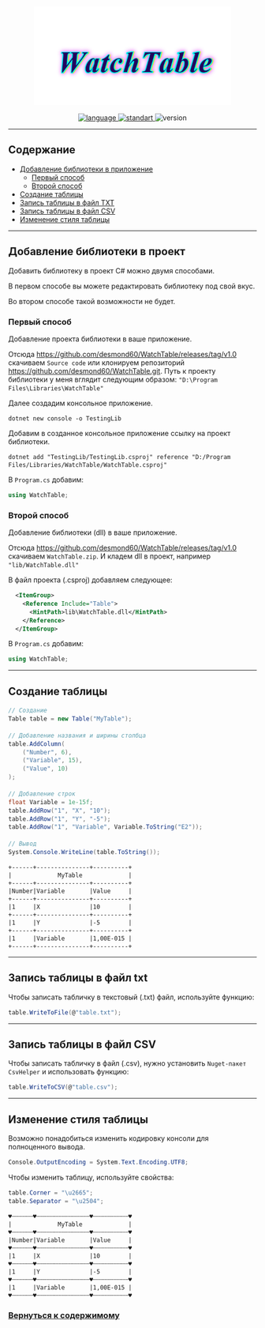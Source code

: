 <p align="center">
  <img height="200" src="img/logo.png"/> 
</p>

<p align="center">
  <a href="https://en.wikipedia.org/wiki/C_Sharp_(programming_language)">
    <img src="https://img.shields.io/badge/C Sharp-11-blue.svg?cacheSeconds=2592000" alt="language"/>
  </a>	
  <a href="https://ru.wikipedia.org/wiki/.NET">
    <img src="https://img.shields.io/badge/.NET-7.0-important.svg?cacheSeconds=2592000" alt="standart"/>
  </a>
  <img src="https://img.shields.io/badge/version-1.0-green.svg?cacheSeconds=2592000" alt="version"/>
</p>

***

## Содержание <a name="content"></a>
* [Добавление библиотеки в приложение](#add-project)
    * [Первый способ](#first-way)
    * [Второй способ](#second-way)
* [Создание таблицы](#create-table)
* [Запись таблицы в файл TXT](#write-txt)
* [Запись таблицы в файл CSV](#write-csv)
* [Изменение стиля таблицы](#edit-table)

***

## Добавление библиотеки в проект <a name="add-project"></a>

Добавить библиотеку в проект С# можно двумя способами. 

В первом способе вы можете редактировать библиотеку под свой вкус.

Во втором способе такой возможности не будет.

### Первый способ <a name="first-way"></a>
Добавление проекта библиотеки в ваше приложение.

Отсюда https://github.com/desmond60/WatchTable/releases/tag/v1.0 скачиваем `Source code` или клонируем репозиторий https://github.com/desmond60/WatchTable.git. Путь к проекту библиотеки у меня вглядит следующим образом: `"D:\Program Files\Libraries\WatchTable"`

Далее создадим консольное приложение.
```PS
dotnet new console -o TestingLib
```

Добавим в созданное консольное приложение ссылку на проект библиотеки.
```PS
dotnet add "TestingLib/TestingLib.csproj" reference "D:/Program Files/Libraries/WatchTable/WatchTable.csproj"
```

В `Program.cs` добавим:
```C#
using WatchTable;
```

### Второй способ <a name="second-way"></a>
Добавление библиотеки (dll) в ваше приложение.

Отсюда https://github.com/desmond60/WatchTable/releases/tag/v1.0 скачиваем `WatchTable.zip`. И кладем dll в проект, например `"lib/WatchTable.dll"`

В файл проекта (.csproj) добавляем следующее:
```XML
  <ItemGroup>
    <Reference Include="Table">
      <HintPath>lib\WatchTable.dll</HintPath>
    </Reference>
  </ItemGroup>
```

В `Program.cs` добавим:
```C#
using WatchTable;
```

***

## Создание таблицы <a name="create-table"></a>

```C#
// Создание
Table table = new Table("MyTable");

// Добавление названия и ширины столбца
table.AddColumn(
    ("Number", 6),
    ("Variable", 15),
    ("Value", 10)
);

// Добавление строк
float Variable = 1e-15f;
table.AddRow("1", "X", "10");
table.AddRow("1", "Y", "-5");
table.AddRow("1", "Variable", Variable.ToString("E2"));

// Вывод
System.Console.WriteLine(table.ToString());
```

```
+------+---------------+----------+
|             MyTable             |
+------+---------------+----------+
|Number|Variable       |Value     |
+------+---------------+----------+
|1     |X              |10        |
+------+---------------+----------+
|1     |Y              |-5        |
+------+---------------+----------+
|1     |Variable       |1,00E-015 |
+------+---------------+----------+
```

***

## Запись таблицы в файл txt <a name="write-txt"></a>

Чтобы записать табличку в текстовый (.txt) файл, используйте функцию:

```C#
table.WriteToFile(@"table.txt");
```

***

## Запись таблицы в файл CSV <a name="write-csv"></a>

Чтобы записать табличку в файл (.csv), нужно установить `Nuget-пакет CsvHelper` и использовать функцию:

```C#
table.WriteToCSV(@"table.csv");
```

***

## Изменение стиля таблицы <a name="edit-table"></a>

Возможно понадобиться изменить кодировку консоли для полноценного вывода.

```C#
Console.OutputEncoding = System.Text.Encoding.UTF8;
```

Чтобы изменить таблицу, используйте свойства:

```C#
table.Corner = "\u2665";
table.Separator = "\u2504";
```

```
♥┄┄┄┄┄┄♥┄┄┄┄┄┄┄┄┄┄┄┄┄┄┄♥┄┄┄┄┄┄┄┄┄┄♥
|             MyTable             |
♥┄┄┄┄┄┄♥┄┄┄┄┄┄┄┄┄┄┄┄┄┄┄♥┄┄┄┄┄┄┄┄┄┄♥
|Number|Variable       |Value     |
♥┄┄┄┄┄┄♥┄┄┄┄┄┄┄┄┄┄┄┄┄┄┄♥┄┄┄┄┄┄┄┄┄┄♥
|1     |X              |10        |
♥┄┄┄┄┄┄♥┄┄┄┄┄┄┄┄┄┄┄┄┄┄┄♥┄┄┄┄┄┄┄┄┄┄♥
|1     |Y              |-5        |
♥┄┄┄┄┄┄♥┄┄┄┄┄┄┄┄┄┄┄┄┄┄┄♥┄┄┄┄┄┄┄┄┄┄♥
|1     |Variable       |1,00E-015 |
♥┄┄┄┄┄┄♥┄┄┄┄┄┄┄┄┄┄┄┄┄┄┄♥┄┄┄┄┄┄┄┄┄┄♥
```

### [Вернуться к содержимому](#content)
